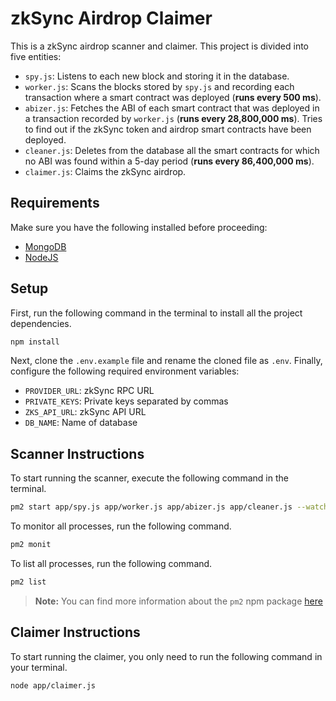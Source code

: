 # zkSync Airdrop Claimer

This is a zkSync airdrop scanner and claimer. This project is divided into five entities:

- `spy.js`: Listens to each new block and storing it in the database.
- `worker.js`: Scans the blocks stored by `spy.js` and recording each transaction where a smart contract was deployed (**runs every 500 ms**).
- `abizer.js`: Fetches the ABI of each smart contract that was deployed in a transaction recorded by `worker.js` (**runs every 28,800,000 ms**). Tries to find out if the zkSync token and airdrop smart contracts have been deployed.
- `cleaner.js`: Deletes from the database all the smart contracts for which no ABI was found within a 5-day period (**runs every 86,400,000 ms**).
- `claimer.js`: Claims the zkSync airdrop.

## Requirements

Make sure you have the following installed before proceeding:

- [MongoDB](https://www.mongodb.com/try/download/community)
- [NodeJS](https://nodejs.org/en/download/)

## Setup

First, run the following command in the terminal to install all the project dependencies.

```zsh
npm install
```

Next, clone the `.env.example` file and rename the cloned file as `.env`. Finally, configure the following required environment variables:

- `PROVIDER_URL`: zkSync RPC URL
- `PRIVATE_KEYS`: Private keys separated by commas
- `ZKS_API_URL`: zkSync API URL
- `DB_NAME`: Name of database

## Scanner Instructions

To start running the scanner, execute the following command in the terminal.

```zsh
pm2 start app/spy.js app/worker.js app/abizer.js app/cleaner.js --watch app/
```

To monitor all processes, run the following command.

```zsh
pm2 monit
```

To list all processes, run the following command.

```zsh
pm2 list
```

> **Note:** You can find more information about the `pm2` npm package [here](https://pm2.keymetrics.io/docs/usage/quick-start/)

## Claimer Instructions

To start running the claimer, you only need to run the following command in your terminal.

```zsh
node app/claimer.js
```
